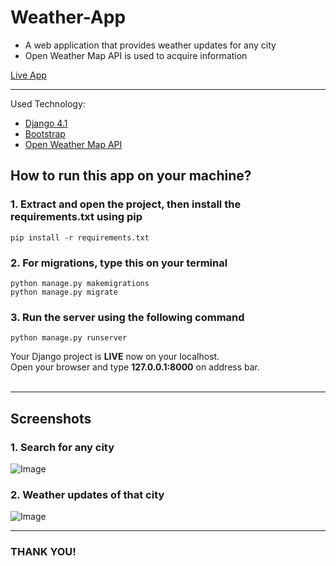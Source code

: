 # Weather-App

* A web application that provides weather updates for any city
* Open Weather Map API is used to acquire information 

[Live App](https://django-weather-app-nine.vercel.app/) <br>
___

Used Technology:
* [Django 4.1](https://docs.djangoproject.com/en/4.1/)
* [Bootstrap](https://getbootstrap.com/docs/5.0/getting-started/introduction/)
* [Open Weather Map API](https://openweathermap.org/api) 


## How to run this app on your machine? <br>
### 1. Extract and open the project, then install the requirements.txt using pip
```
pip install -r requirements.txt
```

### 2. For migrations, type this on your terminal
```
python manage.py makemigrations
python manage.py migrate
```

### 3. Run the server using the following command
```
python manage.py runserver
```

Your Django project is **LIVE** now on your localhost. <br>
Open your browser and type **127.0.0.1:8000** on address bar.<br>
<br>
___

## Screenshots
### 1. Search for any city

![Image](https://drive.google.com/uc?id=1HKOcicrhAG9erTm92nKBf6FD6eokYJJW)

### 2. Weather updates of that city 

![Image](https://drive.google.com/uc?id=1_kzW3vZ4bSnPab22Ne_GQwm9gnDBvv6e)


___
### THANK YOU!

